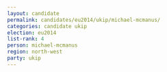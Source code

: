 ```yaml
---
layout: candidate
permalink: candidates/eu2014/ukip/michael-mcmanus/
categories: candidate ukip
election: eu2014
list-rank: 4
person: michael-mcmanus
region: north-west
party: ukip
---
```

